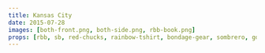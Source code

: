 ```yaml
---
title: Kansas City
date: 2015-07-28
images: [both-front.png, both-side.png, rbb-book.png]
props: [rbb, sb, red-chucks, rainbow-tshirt, bondage-gear, sombrero, gold-crown, studded-red-choker, studded-armband, aviators, reading-glasses, pearl-necklace, mardi-gras-beads, astroturf, mushrooms, trumpet, book, freddie-mustache, teddy-bears, yellow-happy-sticker]
---
```


